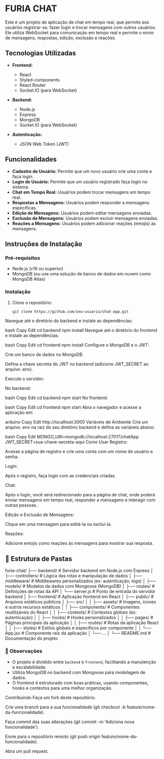 # FURIA CHAT

Este é um projeto de aplicação de chat em tempo real, que permite aos usuários registrar-se, fazer login e trocar mensagens com outros usuários. Ele utiliza WebSocket para comunicação em tempo real e permite o envio de mensagens, respostas, edição, exclusão e reações.

## Tecnologias Utilizadas

- **Frontend:**
  - React
  - Styled-components
  - React Router
  - Socket.IO (para WebSocket)
  
- **Backend:**
  - Node.js
  - Express
  - MongoDB
  - Socket.IO (para WebSocket)
  
- **Autenticação:**
  - JSON Web Token (JWT)

## Funcionalidades

- **Cadastro de Usuário:** Permite que um novo usuário crie uma conta e faça login.
- **Login de Usuário:** Permite que um usuário registrado faça login no sistema.
- **Chat em Tempo Real:** Usuários podem trocar mensagens em tempo real.
- **Respostas a Mensagens:** Usuários podem responder a mensagens específicas.
- **Edição de Mensagens:** Usuários podem editar mensagens enviadas.
- **Exclusão de Mensagens:** Usuários podem excluir mensagens enviadas.
- **Reações a Mensagens:** Usuários podem adicionar reações (emojis) às mensagens.

## Instruções de Instalação

### Pré-requisitos

- Node.js (v16 ou superior)
- MongoDB (ou use uma solução de banco de dados em nuvem como MongoDB Atlas)

### Instalação

1. Clone o repositório:

   ```bash
   git clone https://github.com/seu-usuario/chat-app.git
Navegue até o diretório do backend e instale as dependências:

bash
Copy
Edit
cd backend
npm install
Navegue até o diretório do frontend e instale as dependências:

bash
Copy
Edit
cd frontend
npm install
Configure o MongoDB e o JWT:

Crie um banco de dados no MongoDB.

Defina a chave secreta do JWT no backend (adicione JWT_SECRET ao arquivo .env).

Execute o servidor:

No backend:

bash
Copy
Edit
cd backend
npm start
No frontend:

bash
Copy
Edit
cd frontend
npm start
Abra o navegador e acesse a aplicação em:

arduino
Copy
Edit
http://localhost:3000
Variáveis de Ambiente
Crie um arquivo .env na raiz do seu diretório backend e defina as variáveis abaixo:

bash
Copy
Edit
MONGO_URI=mongodb://localhost:27017/chatApp
JWT_SECRET=sua-chave-secreta-aqui
Como Usar
Registro:

Acesse a página de registro e crie uma conta com um nome de usuário e senha.

Login:

Após o registro, faça login com as credenciais criadas.

Chat:

Após o login, você será redirecionado para a página de chat, onde poderá enviar mensagens em tempo real, responder a mensagens e interagir com outras pessoas.

Edição e Exclusão de Mensagens:

Clique em uma mensagem para editá-la ou excluí-la.

Reações:

Adicione emojis como reações às mensagens para mostrar sua resposta.

## 📁 Estrutura de Pastas

furia-chat/
├── backend/ # Servidor backend em Node.js com Express
│ ├── controllers/ # Lógica das rotas e manipulação de dados
│ ├── middleware/ # Middlewares personalizados (ex: autenticação, logs)
│ ├── models/ # Modelos de dados com Mongoose (MongoDB)
│ ├── routes/ # Definições de rotas da API
│ └── server.js # Ponto de entrada do servidor backend
│
├── frontend/ # Aplicação frontend em React
│ ├── public/ # Arquivos estáticos públicos
│ ├── src/
│ │ ├── assets/ # Imagens, ícones e outros recursos estáticos
│ │ ├── components/ # Componentes reutilizáveis do React
│ │ ├── contexts/ # Contextos globais (ex: autenticação)
│ │ ├── hooks/ # Hooks personalizados
│ │ ├── pages/ # Páginas principais da aplicação
│ │ ├── routes/ # Rotas da aplicação React
│ │ ├── styles/ # Estilos globais e específicos por componente
│ │ └── App.jsx # Componente raiz da aplicação
│ └── ...
│
└── README.md # Documentação do projeto

### 📝 Observações
- O projeto é dividido entre `backend` e `frontend`, facilitando a manutenção e escalabilidade.
- Utiliza MongoDB no backend com Mongoose para modelagem de dados.
- O frontend é estruturado com boas práticas, usando componentes, hooks e contextos para uma melhor organização.

Contribuindo
Faça um fork deste repositório.

Crie uma branch para a sua funcionalidade (git checkout -b feature/nome-da-funcionalidade).

Faça commit das suas alterações (git commit -m 'Adiciona nova funcionalidade').

Envie para o repositório remoto (git push origin feature/nome-da-funcionalidade).

Abra um pull request.
